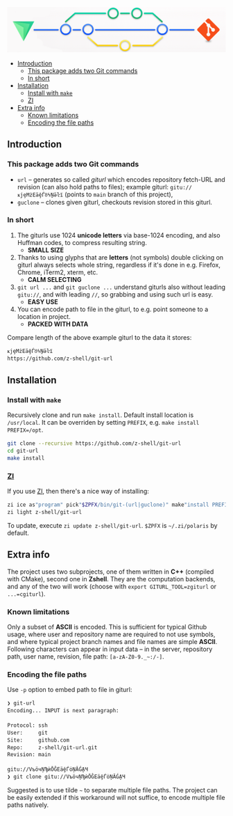 <p align="center">
<a href="https://github.com/z-shell/git-url">
<img src="https://github.com/z-shell/git-url/raw/images/z-git-url.png"/>
</a>
</p>

- [Introduction](#introduction)
  - [This package adds two Git commands](#this-package-adds-two-git-commands)
  - [In short](#in-short)
- [Installation](#installation)
  - [Install with `make`](#install-with-make)
  - [ZI](#zi)
- [Extra info](#extra-info)
  - [Known limitations](#known-limitations)
  - [Encoding the file paths](#encoding-the-file-paths)

## Introduction

### This package adds two Git commands

- `url` – generates so called _giturl_ which encodes repository fetch-URL and revision
  (can also hold paths to files); example giturl: `gitu://ҝjȩMżEäḝЃȣϟṈӛŀї` (points to `main` branch of this project),
- `guclone` – clones given giturl, checkouts revision stored in this giturl.

### In short

1. The giturls use 1024 **unicode letters** via base-1024 encoding, and also Huffman codes, to compress resulting string.
   - **SMALL SIZE**
2. Thanks to using glyphs that are **letters** (not symbols) double clicking on giturl always selects whole string, regardless if it's done in e.g. Firefox, Chrome, iTerm2, xterm, etc.
   - **CALM SELECTING**
3. `git url ...` and `git guclone ...` understand giturls also without leading `gitu://`, and with leading `//`, so grabbing and using such url is easy.
   - **EASY USE**
4. You can encode path to file in the giturl, to e.g. point someone to a location in project.
   - **PACKED WITH DATA**

Compare length of the above example giturl to the data it stores:

```zsh
ҝjȩMżEäḝЃȣϟṈӛŀї
https://github.com/z-shell/git-url
```

## Installation

### Install with `make`

Recursively clone and run `make install`. Default install location is `/usr/local`. It can be overriden by setting `PREFIX`, e.g. `make install PREFIX=/opt`.

```zsh
git clone --recursive https://github.com/z-shell/git-url
cd git-url
make install
```

### [ZI](https://github.com/z-shell/zi)

If you use [ZI](https://github.com/z-shell/zi), then there's a nice way of installing:

```zsh
zi ice as"program" pick"$ZPFX/bin/git-(url|guclone)" make"install PREFIX=$ZPFX"
zi light z-shell/git-url
```

To update, execute `zi update z-shell/git-url`. `$ZPFX` is `~/.zi/polaris` by default.

## Extra info

The project uses two subprojects, one of them written in **C++** (compiled with CMake), second one in **Zshell**.
They are the computation backends, and any of the two will work (choose with `export GITURL_TOOL=zgiturl` or `...=cgiturl`).

### Known limitations

Only a subset of **ASCII** is encoded. This is sufficient for typical Github usage, where user and
repository name are required to not use symbols, and where typical project branch names and
file names are simple **ASCII**. Following characters can appear in input data – in the server,
repository path, user name, revision, file path: `[a-zA-Z0-9._~:/-]`.

### Encoding the file paths

Use `-p` option to embed path to file in giturl:

```zsh
❯ git-url
Encoding... INPUT is next paragraph:

Protocol: ssh
User:     git
Site:     github.com
Repo:     z-shell/git-url.git
Revision: main

gitu://VъöчŅϠѝŌĜEäḝЃȯŅǍǴḀЧ
❯ git clone gitu://VъöчŅϠѝŌĜEäḝЃȯŅǍǴḀЧ
```

Suggested is to use tilde `~` to separate multiple file paths. The project can be easily
extended if this workaround will not suffice, to encode multiple file paths natively.
